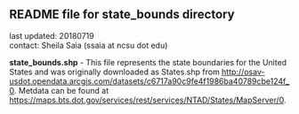 ## README file for state\_bounds directory ##

last updated: 20180719<br/>
contact: Sheila Saia (ssaia at ncsu dot edu)

**state_bounds.shp** - This file represents the state boundaries for the United States and was originally downloaded as States.shp from http://osav-usdot.opendata.arcgis.com/datasets/c6717a90c9fe4f1986ba40789cbe124f_0. Metdata can be found at https://maps.bts.dot.gov/services/rest/services/NTAD/States/MapServer/0.